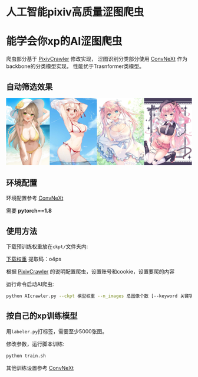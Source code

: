 # 人工智能pixiv高质量涩图爬虫
# 能学会你xp的AI涩图爬虫

爬虫部分基于 [PixivCrawler](https://github.com/CWHer/PixivCrawler.git) 修改实现，
涩图识别分类部分使用 [ConvNeXt](https://github.com/facebookresearch/ConvNeXt.git) 作为backbone的分类模型实现，
性能优于Trasnformer类模型。

## 自动筛选效果

<img src="imgs/c1.jpg" >

## 环境配置
环境配置参考 [ConvNeXt](https://github.com/facebookresearch/ConvNeXt.git)

需要 **pytorch==1.8**

## 使用方法
下载预训练权重放在```ckpt/```文件夹内:

[下载权重](https://pan.baidu.com/s/1pAiR6YrQ9uZxmUc1JZ6R7A) 提取码：o4ps

根据 [PixivCrawler](https://github.com/CWHer/PixivCrawler.git) 的说明配置爬虫，设置账号和cookie，设置要爬的内容

运行命令启动AI爬虫:
```bash
python AIcrawler.py --ckpt 模型权重 --n_images 总图像个数 [--keyword 关键字] 
```

## 按自己的xp训练模型
用```labeler.py```打标签，需要至少5000张图。

修改参数，运行脚本训练:
```bash
python train.sh
```

其他训练设置参考 [ConvNeXt](https://github.com/facebookresearch/ConvNeXt.git)